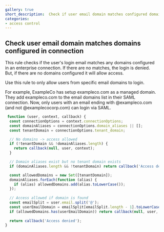 ```yaml
---
gallery: true
short_description:  Check if user email domain matches configured domain
categories:
- access control
---
```

## Check user email domain matches domains configured in connection

This rule checks if the user's login email matches any domains configured in an enterprise connection. If there are no matches, the login is denied. But, if there are no domains configured it will allow access.

Use this rule to only allow users from specific email domains to login.
 
For example, ExampleCo has setup exampleco.com as a managed domain. They add exampleco.com to the email domains list in their SAML connection. Now, only users with an email ending with @exampleco.com (and not @examplecocorp.com) can login via SAML.

```js
 function (user, context, callback) {
  const connectionOptions = context.connectionOptions;
  const domainAliases = connectionOptions.domain_aliases || [];
  const tenantDomain = connectionOptions.tenant_domain;

  // No domains -> access allowed
  if (!tenantDomain && !domainAliases.length) {
    return callback(null, user, context);
  }

  // Domain aliases exist but no tenant domain exists
  if (domainAliases.length && !tenantDomain) return callback('Access denied');

  const allowedDomains = new Set([tenantDomain]);
  domainAliases.forEach(function (alias) {
    if (alias) allowedDomains.add(alias.toLowerCase());
  });
  
  // Access allowed if domain is found
  const emailSplit = user.email.split('@');
  const userEmailDomain = emailSplit[emailSplit.length - 1].toLowerCase();
  if (allowedDomains.has(userEmailDomain)) return callback(null, user, context);
  
  return callback('Access denied');
}
```

